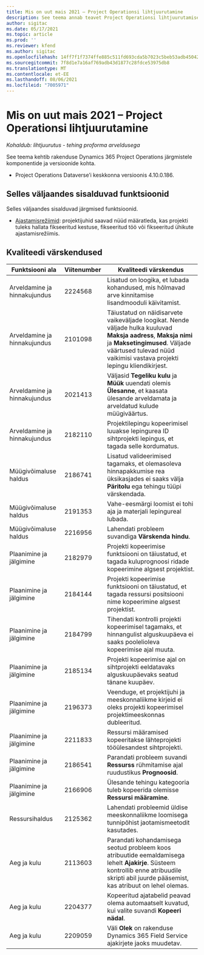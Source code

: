 ```yaml
---
title: Mis on uut mais 2021 – Project Operationsi lihtjuurutamine
description: See teema annab teavet Project Operationsi lihtjuurutamise 2021. a mai väljalaskes saadaolevate kvaliteedivärskenduste kohta.
author: sigitac
ms.date: 05/17/2021
ms.topic: article
ms.prod: ''
ms.reviewer: kfend
ms.author: sigitac
ms.openlocfilehash: 14ff7f1f7374ffe885c511fd693cda5b7023c5beb53adb45042ddda1e932c93d
ms.sourcegitcommit: 7f8d1e7a16af769adb43d1877c28fdce53975db8
ms.translationtype: MT
ms.contentlocale: et-EE
ms.lasthandoff: 08/06/2021
ms.locfileid: "7005971"
---
```

# <a name="whats-new-may-2021---project-operations-lite-deployment"></a>Mis on uut mais 2021 – Project Operationsi lihtjuurutamine

_Kohaldub: lihtjuurutus - tehing proforma arveldusega_

See teema kehtib rakenduse Dynamics 365 Project Operations järgmistele komponentide ja versioonide kohta.

   - Project Operations Dataverse’i keskkonna versioonis 4.10.0.186.

## <a name="features-included-in-this-release"></a>Selles väljaandes sisalduvad funktsioonid

Selles väljaandes sisalduvad järgmised funktsioonid.

- [Ajastamisrežiimid](../../project-management/scheduling-modes.md): projektijuhid saavad nüüd määratleda, kas projekti tuleks hallata fikseeritud kestuse, fikseeritud töö või fikseeritud ühikute ajastamisrežiimis.

## <a name="quality-updates"></a>Kvaliteedi värskendused

| **Funktsiooni ala** | **Viitenumber** | **Kvaliteedi värskendus** |
| --- | --- | --- |
| Arveldamine ja hinnakujundus | 2224568 | Lisatud on loogika, et lubada kohandused, mis hõlmavad arve kinnitamise lisandmooduli käivitamist. |
| Arveldamine ja hinnakujundus | 2101098 | Täiustatud on näidisarvete vaikeväljade loogikat. Nende väljade hulka kuuluvad **Maksja aadress**, **Maksja nimi** ja **Maksetingimused**. Väljade väärtused tulevad nüüd vaikimisi vastava projekti lepingu kliendikirjest. |
| Arveldamine ja hinnakujundus | 2021413 | Väljasid **Tegeliku kulu** ja **Müük** uuendati olemis **Ülesanne**, et kaasata ülesande arveldamata ja arveldatud kulude müügiväärtus. |
| Arveldamine ja hinnakujundus | 2182110 | Projektilepingu kopeerimisel luuakse lepingurea ID sihtprojekti lepingus, et tagada selle kordumatus. |
| Müügivõimaluse haldus | 2186741 | Lisatud valideerimised tagamaks, et olemasoleva hinnapakkumise rea üksikasjades ei saaks välja **Päritolu** ega tehingu tüüpi värskendada. |
| Müügivõimaluse haldus | 2191353 | Vahe-eesmärgi loomist ei tohi aja ja materjali lepingureal lubada. |
| Müügivõimaluse haldus | 2216956 | Lahendati probleem suvandiga **Värskenda hindu**. |
| Plaanimine ja jälgimine | 2182979 | Projekti kopeerimise funktsiooni on täiustatud, et tagada kuluprognoosi ridade kopeerimine algsest projektist. |
| Plaanimine ja jälgimine | 2184144 | Projekti kopeerimise funktsiooni on täiustatud, et tagada ressursi positsiooni nime kopeerimine algsest projektist. |
| Plaanimine ja jälgimine | 2184799 | Tihendati kontrolli projekti kopeerimisel tagamaks, et hinnangulist alguskuupäeva ei saaks poolelioleva kopeerimise ajal muuta. |
| Plaanimine ja jälgimine | 2185134 | Projekti kopeerimise ajal on sihtprojekti eeldatavaks alguskuupäevaks seatud tänane kuupäev. |
| Plaanimine ja jälgimine | 2196373 | Veenduge, et projektijuhi ja meeskonnaliikme kirjeid ei oleks projekti kopeerimisel projektimeeskonnas dubleeritud. |
| Plaanimine ja jälgimine | 2211833 | Ressursi määramised kopeeritakse lähteprojekti tööülesandest sihtprojekti. |
| Plaanimine ja jälgimine | 2186541 | Parandati probleem suvandi **Ressurss** rühmitamise ajal ruudustikus **Prognoosid**. |
| Plaanimine ja jälgimine | 2166906 | Ülesande tehingu kategooria tuleb kopeerida olemisse **Ressursi määramine**. |
| Ressursihaldus | 2125362 | Lahendati probleemid üldise meeskonnaliikme loomisega tunnipõhist jaotamismeetodit kasutades. |
| Aeg ja kulu | 2113603 | Parandati kohandamisega seotud probleem koos atribuutide eemaldamisega lehelt **Ajakirje**. Süsteem kontrollib enne atribuudile skripti abil juurde pääsemist, kas atribuut on lehel olemas. |
| Aeg ja kulu | 2204377 | Kopeeritud ajatabelid peavad olema automaatselt kuvatud, kui valite suvandi **Kopeeri nädal**. |
| Aeg ja kulu | 2209059 | Väli **Olek** on rakenduse Dynamics 365 Field Service ajakirjete jaoks muudetav. |
